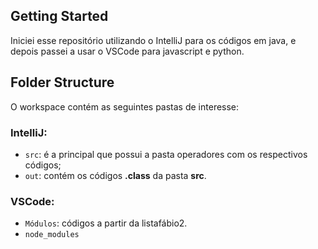 ## Getting Started

Iniciei esse repositório utilizando o IntelliJ para os códigos em java, e depois passei a usar o VSCode para javascript e python.

## Folder Structure

O workspace contém as seguintes pastas de interesse:
### IntelliJ:
- `src`: é a principal que possui a pasta operadores com os respectivos códigos;
- `out`: contém os códigos **.class** da pasta **src**.

### VSCode:
- `Módulos`: códigos a partir da listafábio2.
- `node_modules`
